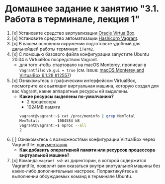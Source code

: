 # Домашнее задание к занятию "3.1. Работа в терминале, лекция 1"

1. [x] Установите средство виртуализации [Oracle VirtualBox](https://www.virtualbox.org/).
2. [x] Установите средство автоматизации [Hashicorp Vagrant](https://www.vagrantup.com/).
3. [x] В вашем основном окружении подготовьте удобный для дальнейшей работы терминал: `iTerm2`.
4. [x] С помощью базового файла конфигурации запустите Ubuntu 20.04 в VirtualBox посредством Vagrant.
    - для того чтобы стартовало на macOS Monterey, прописал в `Vagrantfile`: `vb.gui = true` (см.
      issue: [macOS Monterey and VirtualBox 6.1.28 #12557](https://github.com/hashicorp/vagrant/issues/12557))
5. [x] Ознакомьтесь с графическим интерфейсом VirtualBox, посмотрите как выглядит виртуальная машина, которую создал для
   вас Vagrant, какие аппаратные ресурсы ей выделены. 
      - **Какие ресурсы выделены по-умолчанию?**
         - 2 процессора
         - 1024MB памяти
        ```bash
        vagrant@vagrant:~$ cat /proc/meminfo | grep MemTotal
        MemTotal:        1004584 kB
        vagrant@vagrant:~$ nproc --all
        2
        ```
6. [ ] Ознакомьтесь с возможностями конфигурации VirtualBox через
   Vagrantfile: [документация](https://www.vagrantup.com/docs/providers/virtualbox/configuration.html). 
      - **Как добавить оперативной памяти или ресурсов процессора виртуальной машине?**
7. [x] Команда `vagrant ssh` из директории, в которой содержится Vagrantfile, позволит вам оказаться внутри виртуальной
   машины без каких-либо дополнительных настроек. Попрактикуйтесь в выполнении обсуждаемых команд в терминале Ubuntu.

